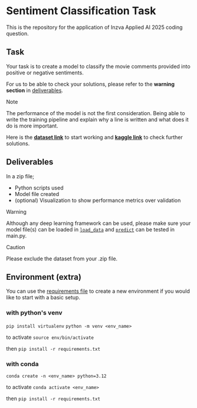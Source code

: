# Sentiment Classification Task

This is the repository for the application of Inzva Applied AI 2025 coding question.


## Task

Your task is to create a model to classify the movie comments provided into positive or negative sentiments.

For us to be able to check your solutions, please refer to the **warning section** in [deliverables](#deliverables).

> [!NOTE]
The performance of the model is not the first consideration. Being able to write the training pipeline and explain why a line is written and what does it do is more important.



Here is the **[dataset link](https://ai.stanford.edu/~amaas/data/sentiment)** to start working and **[kaggle link](https://www.kaggle.com/datasets/lakshmi25npathi/imdb-dataset-of-50k-movie-reviews)** to check further solutions.


## Deliverables
In a zip file;

- Python scripts used
- Model file created
- (optional) Visualization to show performance metrics over validation

> [!WARNING]
Although any deep learning framework can be used, please make sure your model file(s) can be loaded in [`load_data`](main.py) and [`predict`](main.py) can be tested in main.py.

> [!CAUTION]
Please exclude the dataset from your .zip file.


## Environment (extra)

You can use the [requirements file](requirements.txt) to create a new environment if you would like to start with a basic setup.

### with python's venv
`pip install virtualenv`
`python -m venv <env_name>`

to activate `source env/bin/activate`

then `pip install -r requirements.txt`

### with conda
`conda create -n <env_name> python=3.12`

to activate `conda activate <env_name>`

then `pip install -r requirements.txt`


